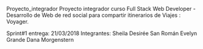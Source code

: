 Proyecto_integrador
Proyecto integrador curso Full Stack Web Developer - Desarrollo de Web de red social para compartir itinerarios de Viajes : Voyager.

Sprint#1 entrega: 21/03/2018 Integrantes: Sheila Desirée San Román Evelyn Grande Dana Morgenstern
